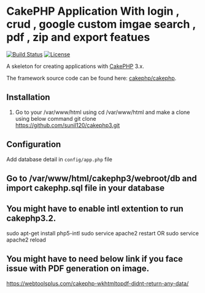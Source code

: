 # CakePHP Application With login , crud , google custom imgae search , pdf , zip and export featues

[![Build Status](https://img.shields.io/travis/cakephp/app/master.svg?style=flat-square)](https://travis-ci.org/cakephp/app)
[![License](https://img.shields.io/packagist/l/cakephp/app.svg?style=flat-square)](https://packagist.org/packages/cakephp/app)

A skeleton for creating applications with [CakePHP](http://cakephp.org) 3.x.

The framework source code can be found here: [cakephp/cakephp](https://github.com/cakephp/cakephp).

## Installation

1. Go to your /var/www/html using cd /var/www/html and make a clone using below command
   git clone https://github.com/sunil120/cakephp3.git


## Configuration

Add database detail in  `config/app.php` file

## Go to /var/www/html/cakephp3/webroot/db and import cakephp.sql file in your database

## You might have to enable intl extention to run cakephp3.2. 
sudo apt-get install php5-intl
sudo service apache2 restart
OR 
sudo service apache2 reload

## You might have to need below link if you face issue with PDF generation on image.
https://webtoolsplus.com/cakephp-wkhtmltopdf-didnt-return-any-data/







